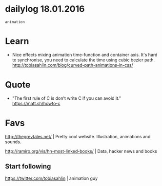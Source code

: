 # dailylog 18.01.2016

`animation`

# Learn

- Nice effects mixing animation time-function and container axis. It's hard to synchronise, you need to calculate the time using cubic bezier path. http://tobiasahlin.com/blog/curved-path-animations-in-css/

# Quote

- "The first rule of C is don't write C if you can avoid it."
https://matt.sh/howto-c

# Favs

http://thegreytales.net/ | Pretty cool website. Illustration, animations and sounds.

http://ramiro.org/vis/hn-most-linked-books/ | Data, hacker news and books

## Start following

https://twitter.com/tobiasahlin | animation guy

